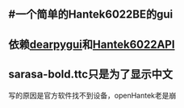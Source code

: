 #一个简单的Hantek6022BE的gui
-----------------
依赖[dearpygui](https://github.com/hoffstadt/DearPyGui)和[Hantek6022API](https://github.com/Ho-Ro/Hantek6022API)
-----------------
sarasa-bold.ttc只是为了显示中文
-----------------
写的原因是官方软件找不到设备，openHantek老是崩